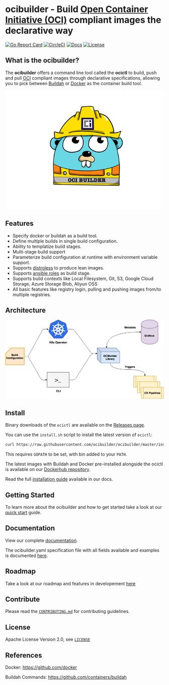 # ocibuilder - Build [Open Container Initiative (OCI)](https://www.opencontainers.org/) compliant images the declarative way

[![Go Report Card](https://goreportcard.com/badge/github.com/ocibuilder/ocibuilder)](https://goreportcard.com/report/github.com/ocibuilder/ocibuilder)
[![CircleCI](https://circleci.com/gh/ocibuilder/ocibuilder.svg?style=shield)](https://circleci.com/gh/ocibuilder/ocibuilder)
[![Docs](https://img.shields.io/badge/docs-ocibuilder-56b5f5)](https://ocibuilder.github.io/docs/)
[![License](https://img.shields.io/badge/License-Apache%202.0-blue.svg)](LICENSE)

## What is the ocibuilder?

The **ocibuilder** offers a command line tool called the **ocictl** to build, push and pull [OCI](https://www.opencontainers.org/) compliant images through declarative specifications, allowing you to pick between [Buildah](https://github.com/containers/buildah) or [Docker](https://docs.docker.com/) as the container build tool.

<p align="center">
  <img src="https://github.com/ocibuilder/docs/blob/master/assets/oci-gopher.png?raw=true" alt="Logo"/>
</p>

## Features

* Specify docker or buildah as a build tool.
* Define multiple builds in single build configuration.
* Ability to templatize build stages.
* Multi-stage build support
* Parameterize build configuration at runtime with environment variable support.
* Supports [distroless](https://github.com/GoogleContainerTools/distroless) to produce lean images.
* Supports [ansible roles](https://docs.ansible.com/) as build stage.
* Supports build contexts like Local Filesystem, Git, S3, Google Cloud Storage, Azure Storage Blob, Aliyun OSS
* All basic features like registry login, pulling and pushing images from/to multiple registries.

## Architecture

![architecture](https://github.com/ocibuilder/docs/blob/master/assets/ocibuilder.png)

## Install

Binary downloads of the `ocictl` are available on the [Releases page](https://github.com/ocibuilder/ocibuilder/releases).

You can use the `install.sh` script to install the latest version of `ocictl`:

```bash
curl https://raw.githubusercontent.com/ocibuilder/ocibuilder/master/install.sh | sh
```

This requires `GOPATH` to be set, with bin added to your `PATH`.

The latest images with Buildah and Docker pre-installed alongside the ocictl is available on our
[Dockerhub repository](https://cloud.docker.com/u/ocibuilder/repository/docker/ocibuilder/ocictl).

Read the full [installation guide](https://github.com/ocibuilder/docs/blob/master/INSTALL.md) available in our docs.

## Getting Started

To learn more about the ocibuilder and how to get started take a look at our [quick start](https://github.com/ocibuilder/docs/blob/master/QUICKSTART.md) guide.

## Documentation

View our complete [documentation](https://ocibuilder.github.io/docs/).

The ocibuilder.yaml specification file with all fields available and examples is documented [here](https://ocibuilder.github.io/docs/specification/specification/).

## Roadmap
Take a look at our roadmap and features in developement [here](https://github.com/ocibuilder/ocibuilder/blob/master/ROADMAP.md)

## Contribute

Please read the [`CONTRIBUTING.md`](./CONTRIBUTING.md) for contributing guidelines.

## License

Apache License Version 2.0, see [`LICENSE`](https://github.com/ocibuilder/ocibuilder/blob/master/LICENSE)

## References

Docker: https://github.com/docker

Buildah Commands: https://github.com/containers/buildah
